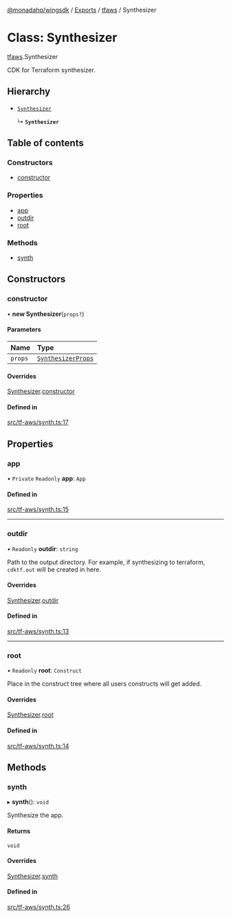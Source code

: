 [@monadahq/wingsdk](../README.md) / [Exports](../modules.md) / [tfaws](../modules/tfaws.md) / Synthesizer

# Class: Synthesizer

[tfaws](../modules/tfaws.md).Synthesizer

CDK for Terraform synthesizer.

## Hierarchy

- [`Synthesizer`](core.Synthesizer.md)

  ↳ **`Synthesizer`**

## Table of contents

### Constructors

- [constructor](tfaws.Synthesizer.md#constructor)

### Properties

- [app](tfaws.Synthesizer.md#app)
- [outdir](tfaws.Synthesizer.md#outdir)
- [root](tfaws.Synthesizer.md#root)

### Methods

- [synth](tfaws.Synthesizer.md#synth)

## Constructors

### constructor

• **new Synthesizer**(`props?`)

#### Parameters

| Name | Type |
| :------ | :------ |
| `props` | [`SynthesizerProps`](../interfaces/core.SynthesizerProps.md) |

#### Overrides

[Synthesizer](core.Synthesizer.md).[constructor](core.Synthesizer.md#constructor)

#### Defined in

[src/tf-aws/synth.ts:17](https://github.com/monadahq/winglang/blob/438eedb/libs/wingsdk/src/tf-aws/synth.ts#L17)

## Properties

### app

• `Private` `Readonly` **app**: `App`

#### Defined in

[src/tf-aws/synth.ts:15](https://github.com/monadahq/winglang/blob/438eedb/libs/wingsdk/src/tf-aws/synth.ts#L15)

___

### outdir

• `Readonly` **outdir**: `string`

Path to the output directory. For example, if synthesizing to terraform,
`cdktf.out` will be created in here.

#### Overrides

[Synthesizer](core.Synthesizer.md).[outdir](core.Synthesizer.md#outdir)

#### Defined in

[src/tf-aws/synth.ts:13](https://github.com/monadahq/winglang/blob/438eedb/libs/wingsdk/src/tf-aws/synth.ts#L13)

___

### root

• `Readonly` **root**: `Construct`

Place in the construct tree where all users constructs will get added.

#### Overrides

[Synthesizer](core.Synthesizer.md).[root](core.Synthesizer.md#root)

#### Defined in

[src/tf-aws/synth.ts:14](https://github.com/monadahq/winglang/blob/438eedb/libs/wingsdk/src/tf-aws/synth.ts#L14)

## Methods

### synth

▸ **synth**(): `void`

Synthesize the app.

#### Returns

`void`

#### Overrides

[Synthesizer](core.Synthesizer.md).[synth](core.Synthesizer.md#synth)

#### Defined in

[src/tf-aws/synth.ts:26](https://github.com/monadahq/winglang/blob/438eedb/libs/wingsdk/src/tf-aws/synth.ts#L26)
